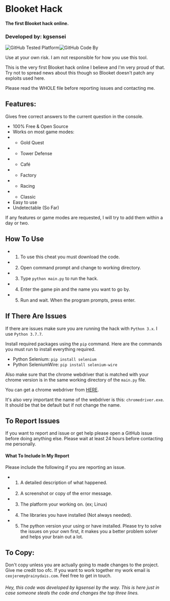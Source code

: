 # Blooket Hack
#### The first Blooket hack online.
### Developed by: kgsensei

![GitHub Tested Platform](https://img.shields.io/static/v1?label=Tested%20On&message=Windows&color=informational&style=for-the-badge)![GitHub Code By](https://img.shields.io/static/v1?label=Code%20By:&message=kgsensei&color=informational&style=for-the-badge)

Use at your own risk. I am not responsible for how you use this tool.

This is the very first Blooket hack online I believe and I'm very proud of that. Try not to spread news about this though so Blooket doesn't patch any exploits used here.

Please read the WHOLE file before reporting issues and contacting me.

## Features:
Gives free correct answers to the current question in the console.
- 100% Free & Open Source
- Works on most game modes:
- - Gold Quest
- - Tower Defense
- - Café
- - Factory
- - Racing
- - Classic
- Easy to use
- Undetectable (So Far)

If any features or game modes are requested, I will try to add them within a day or two.

## How To Use
- 1. To use this cheat you must download the code.
- 2. Open command prompt and change to working directory.
- 3. Type `python main.py` to run the hack.
- 4. Enter the game pin and the name you want to go by.
- 5. Run and wait. When the program prompts, press enter.

## If There Are Issues
If there are issues make sure you are running the hack with `Python 3.x`. I use `Python 3.7.7`.

Install required packages using the `pip` command. Here are the commands you must run to install everything required.
- Python Selenium: `pip install selenium`
- Python SeleniumWire: `pip install selenium-wire`

Also make sure that the chrome webdriver that is matched with your chrome version is in the same working directory of the `main.py` file.

You can get a chrome webdriver from [HERE](https://chromedriver.chromium.org/).

It's also very important the name of the webdriver is this: `chromedriver.exe`. It should be that be default but if not change the name.

## To Report Issues
If you want to report and issue or get help please open a GitHub issue before doing anything else. Please wait at least 24 hours before contacting me personally.

#### What To Include In My Report
Please include the following if you are reporting an issue.
- 1. A detailed description of what happened.
- 2. A screenshot or copy of the error message.
- 3. The platform your working on. (ex; Linux)
- 4. The libraries you have installed (Not always needed).
- 5. The python version your using or have installed.
Please try to solve the issues on your own first, it makes you a better problem solver and helps your brain out a lot.

## To Copy:
Don't copy unless you are actually going to made changes to the project. Give me credit too ofc.
If you want to work together my work email is `ceojeremy@rainydais.com`. Feel free to get in touch.



###### Hey, this code was developed by kgsensei by the way. This is here just in case someone steals the code and changes the top three lines.
